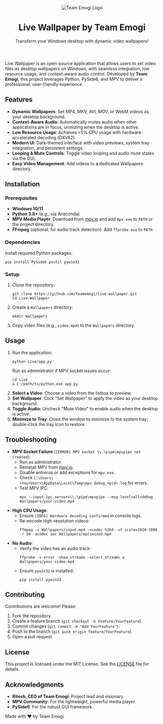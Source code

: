 <html lang="en">
<body className="bg-gray-900 text-gray-200 font-sans">
    <div className="container mx-auto p-6 max-w-4xl">
        <header className="text-center mb-8">
            <img src="Live/logo.png" alt="Team Emogi Logo" className="mx-auto h-24 mb-4" onerror="this.src='https://via.placeholder.com/100';">
            <h1 className="text-4xl font-bold text-blue-400">Live Wallpaper by Team Emogi</h1>
            <p className="text-xl mt-2">Transform your Windows desktop with dynamic video wallpapers!</p>
        </header>
      <section className="mb-8">
            <p className="text-lg">
                Live Wallpaper is an open-source application that allows users to set video files as desktop wallpapers on Windows, with seamless integration, low resource usage, and context-aware audio control. Developed by <strong>Team Emogi</strong>, this project leverages Python, PySide6, and MPV to deliver a professional, user-friendly experience.
            </p>
        </section>
<section className="mb-8">
            <h2 className="text-2xl font-semibold text-blue-300 mb-4">Features</h2>
            <ul className="list-disc pl-6 space-y-2">
                <li><strong>Dynamic Wallpapers</strong>: Set MP4, MKV, AVI, MOV, or WebM videos as your desktop background.</li>
                <li><strong>Context-Aware Audio</strong>: Automatically mutes audio when other applications are in focus, unmuting when the desktop is active.</li>
                <li><strong>Low Resource Usage</strong>: Achieves &lt;5% CPU usage with hardware-accelerated decoding (DXVA2).</li>
                <li><strong>Modern UI</strong>: Dark-themed interface with video previews, system tray integration, and persistent settings.</li>
                <li><strong>Looping & Mute Controls</strong>: Toggle video looping and audio mute states via the GUI.</li>
                <li><strong>Easy Video Management</strong>: Add videos to a dedicated Wallpapers directory.</li>
            </ul>
        </section>

 <section className="mb-8">
            <h2 className="text-2xl font-semibold text-blue-300 mb-4">Installation</h2>
            <h3 className="text-xl font-medium mb-2">Prerequisites</h3>
            <ul className="list-disc pl-6 space-y-2">
                <li><strong>Windows 10/11</strong></li>
                <li><strong>Python 3.8+</strong> (e.g., via Anaconda)</li>
                <li><strong>MPV Media Player</strong>: Download from <a href="https://mpv.io/installation/" className="text-blue-400 hover:underline">mpv.io</a> and add <code>mpv.exe</code> to <code>PATH</code> or the project directory.</li>
                <li><strong>FFmpeg</strong> (optional, for audio track detection): Add <code>ffprobe.exe</code> to <code>PATH</code>.</li>
            </ul>
            <h3 className="text-xl font-medium mt-4 mb-2">Dependencies</h3>
            <p>Install required Python packages:</p>
            <pre className="bg-gray-800 text-gray-200 p-4 rounded-lg"><code>pip install PySide6 psutil pywin32</code></pre>
            <h3 className="text-xl font-medium mt-4 mb-2">Setup</h3>
            <ol className="list-decimal pl-6 space-y-2">
                <li>Clone the repository:
                    <pre className="bg-gray-800 text-gray-200 p-4 rounded-lg"><code>git clone https://github.com/teamemogi/live-wallpaper.git
cd Live-Wallpaper</code></pre>
                </li>
                <li>Create a <code>Wallpapers</code> directory:
                    <pre className="bg-gray-800 text-gray-200 p-4 rounded-lg"><code>mkdir Wallpapers</code></pre>
                </li>
                <li>Copy video files (e.g., <code>video.mp4</code>) to the <code>Wallpapers</code> directory.</li>
            </ol>
        </section>
<section className="mb-8">
            <h2 className="text-2xl font-semibold text-blue-300 mb-4">Usage</h2>
            <ol className="list-decimal pl-6 space-y-2">
                <li>Run the application:
                    <pre className="bg-gray-800 text-gray-200 p-4 rounded-lg"><code>python Live/app.py</code></pre>
                    <p className="text-gray-400 italic">Run as administrator if MPV socket issues occur:</p>
                    <pre className="bg-gray-800 text-gray-200 p-4 rounded-lg"><code>cd Live
& C:/path/to/python.exe app.py</code></pre>
                </li>
                <li><strong>Select a Video</strong>: Choose a video from the listbox to preview.</li>
                <li><strong>Set Wallpaper</strong>: Click "Set Wallpaper" to apply the video as your desktop background.</li>
                <li><strong>Toggle Audio</strong>: Uncheck "Mute Video" to enable audio when the desktop is active.</li>
                <li><strong>Minimize to Tray</strong>: Close the window to minimize to the system tray; double-click the tray icon to restore.</li>
            </ol>
        </section>
 <section className="mb-8">
            <h2 className="text-2xl font-semibold text-blue-300 mb-4">Troubleshooting</h2>
            <ul className="list-disc pl-6 space-y-2">
                <li><strong>MPV Socket Failure</strong> (<code>[ERROR] MPV socket \\.\pipe\mpvpipe not created</code>):
                    <ul className="list-circle pl-6 space-y-1">
                        <li>Run as administrator.</li>
                        <li>Reinstall MPV from <a href="https://mpv.io/installation/" className="text-blue-400 hover:underline">mpv.io</a>.</li>
                        <li>Disable antivirus or add exceptions for <code>mpv.exe</code>.</li>
                        <li>Check <code>C:\Users\&lt;YourUser&gt;\AppData\Local\Temp\mpv_debug_&lt;pid&gt;.log</code> for errors.</li>
                        <li>Test MPV IPC:
                            <pre className="bg-gray-800 text-gray-200 p-4 rounded-lg"><code>mpv --input-ipc-server=\\.\pipe\mpvpipe --msg-level=all=debug Wallpapers/your-video.mp4</code></pre>
                        </li>
                    </ul>
                </li>
                <li><strong>High CPU Usage</strong>:
                    <ul className="list-circle pl-6 space-y-1">
                        <li>Ensure <code>[INFO] Hardware decoding confirmed</code> in console logs.</li>
                        <li>Re-encode high-resolution videos:
                            <pre className="bg-gray-800 text-gray-200 p-4 rounded-lg"><code>ffmpeg -i Wallpapers/input.mp4 -vcodec h264 -vf scale=1920:1080 -r 30 -acodec aac Wallpapers/optimized.mp4</code></pre>
                        </li>
                    </ul>
                </li>
                <li><strong>No Audio</strong>:
                    <ul className="list-circle pl-6 space-y-1">
                        <li>Verify the video has an audio track:
                            <pre className="bg-gray-800 text-gray-200 p-4 rounded-lg"><code>ffprobe -v error -show_streams -select_streams a Wallpapers/your-video.mp4</code></pre>
                        </li>
                        <li>Ensure <code>pywin32</code> is installed:
                            <pre className="bg-gray-800 text-gray-200 p-4 rounded-lg"><code>pip install pywin32</code></pre>
                        </li>
                    </ul>
                </li>
            </ul>
        </section>

<section className="mb-8">
            <h2 className="text-2xl font-semibold text-blue-300 mb-4">Contributing</h2>
            <p>Contributions are welcome! Please:</p>
            <ol className="list-decimal pl-6 space-y-2">
                <li>Fork the repository.</li>
                <li>Create a feature branch (<code>git checkout -b feature/YourFeature</code>).</li>
                <li>Commit changes (<code>git commit -m "Add YourFeature"</code>).</li>
                <li>Push to the branch (<code>git push origin feature/YourFeature</code>).</li>
                <li>Open a pull request.</li>
            </ol>
        </section>
<section className="mb-8">
            <h2 className="text-2xl font-semibold text-blue-300 mb-4">License</h2>
            <p>This project is licensed under the MIT License. See the <a href="LICENSE" className="text-blue-400 hover:underline">LICENSE</a> file for details.</p>
        </section>
 <section className="mb-8">
            <h2 className="text-2xl font-semibold text-blue-300 mb-4">Acknowledgments</h2>
            <ul className="list-disc pl-6 space-y-2">
                <li><strong>Ritesh, CEO of Team Emogi</strong>: Project lead and visionary.</li>
                <li><strong>MPV Community</strong>: For the lightweight, powerful media player.</li>
                <li><strong>PySide6</strong>: For the robust GUI framework.</li>
            </ul>
        </section>
<footer className="text-center mt-8 text-gray-400">
            <p>Made with ❤️ by Team Emogi</p>
        </footer>
    </div>
</body>
</html>
